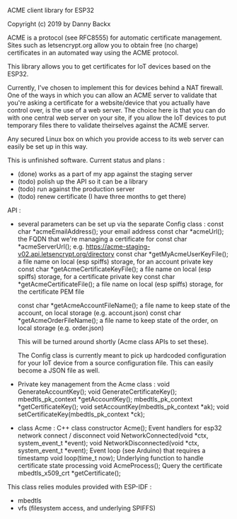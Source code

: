 ACME client library for ESP32

Copyright (c) 2019 by Danny Backx

ACME is a protocol (see RFC8555) for automatic certificate management.
Sites such as letsencrypt.org allow you to obtain free (no charge) certificates in an automated way
using the ACME protocol.

This library allows you to get certificates for IoT devices based on the ESP32.

Currently, I've chosen to implement this for devices behind a NAT firewall.
One of the ways in which you can allow an ACME server to validate that you're asking a certificate for
a website/device that you actually have control over, is the use of a web server.
The choice here is that you can do with one central web server on your site, if you allow the IoT devices
to put temporary files there to validate theirselves against the ACME server.

Any secured Linux box on which you provide access to its web server can easily be set up in this way.

This is unfinished software. Current status and plans :
- (done) works as a part of my app against the staging server
- (todo) polish up the API so it can be a library
- (todo) run against the production server
- (todo) renew certificate (I have three months to get there)

API :
- several parameters can be set up via the separate Config class :
  const char *acmeEmailAddress();		your email address
  const char *acmeUrl();			the FQDN that we're managing a certificate for
  const char *acmeServerUrl();			e.g.  https://acme-staging-v02.api.letsencrypt.org/directory
  const char *getMyAcmeUserKeyFile();		a file name on local (esp spiffs) storage, for an account private key
  const char *getAcmeCertificateKeyFile();	a file name on local (esp spiffs) storage, for a certificate private key
  const char *getAcmeCertificateFile();		a file name on local (esp spiffs) storage, for the certificate PEM file

  const char *getAcmeAccountFileName();		a file name to keep state of the account, on local storage (e.g. account.json)
  const char *getAcmeOrderFileName();		a file name to keep state of the order, on local storage (e.g. order.json)

  This will be turned around shortly (Acme class APIs to set these).

  The Config class is currently meant to pick up hardcoded configuration for your IoT device
  from a source configuration file. This can easily become a JSON file as well.

- Private key management from the Acme class :
    void GenerateAccountKey();
    void GenerateCertificateKey();
    mbedtls_pk_context *getAccountKey();
    mbedtls_pk_context *getCertificateKey();
    void setAccountKey(mbedtls_pk_context *ak);
    void setCertificateKey(mbedtls_pk_context *ck);

- class Acme :
    C++ class constructor		Acme();
    Event handlers for esp32 network connect / disconnect
    					void NetworkConnected(void *ctx, system_event_t *event);
    					void NetworkDisconnected(void *ctx, system_event_t *event);
    Event loop (see Arduino) that requires a timestamp
    					void loop(time_t now);
    Underlying function to handle certificate state processing
    					void AcmeProcess();
    Query the certificate
    					mbedtls_x509_crt *getCertificate();

This class relies modules provided with ESP-IDF :
- mbedtls
- vfs (filesystem access, and underlying SPIFFS)
